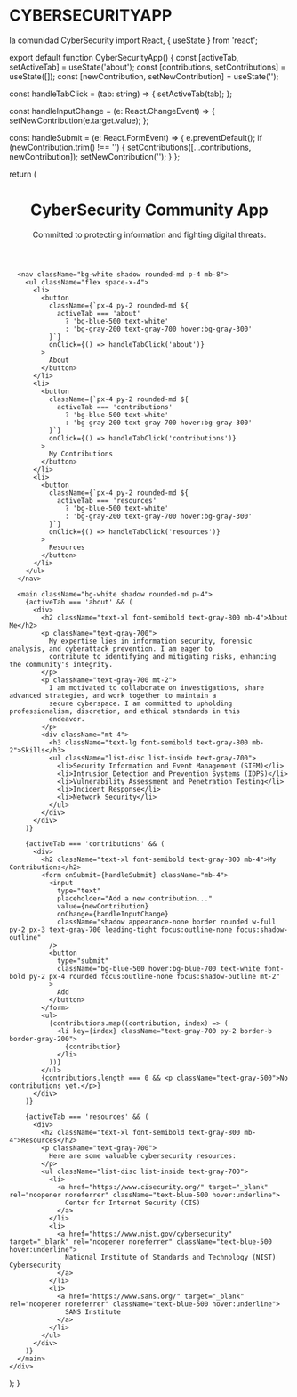 # CYBERSECURITYAPP
la comunidad CyberSecurity
import React, { useState } from 'react';

export default function CyberSecurityApp() {
  const [activeTab, setActiveTab] = useState('about');
  const [contributions, setContributions] = useState([]);
  const [newContribution, setNewContribution] = useState('');

  const handleTabClick = (tab: string) => {
    setActiveTab(tab);
  };

  const handleInputChange = (e: React.ChangeEvent<HTMLInputElement>) => {
    setNewContribution(e.target.value);
  };

  const handleSubmit = (e: React.FormEvent) => {
    e.preventDefault();
    if (newContribution.trim() !== '') {
      setContributions([...contributions, newContribution]);
      setNewContribution('');
    }
  };

  return (
    <div className="bg-gray-100 min-h-screen py-8 px-4">
      <header className="bg-white shadow rounded-md p-4 mb-8">
        <h1 className="text-2xl font-semibold text-gray-800">CyberSecurity Community App</h1>
        <p className="text-gray-600">Committed to protecting information and fighting digital threats.</p>
      </header>

      <nav className="bg-white shadow rounded-md p-4 mb-8">
        <ul className="flex space-x-4">
          <li>
            <button
              className={`px-4 py-2 rounded-md ${
                activeTab === 'about'
                  ? 'bg-blue-500 text-white'
                  : 'bg-gray-200 text-gray-700 hover:bg-gray-300'
              }`}
              onClick={() => handleTabClick('about')}
            >
              About
            </button>
          </li>
          <li>
            <button
              className={`px-4 py-2 rounded-md ${
                activeTab === 'contributions'
                  ? 'bg-blue-500 text-white'
                  : 'bg-gray-200 text-gray-700 hover:bg-gray-300'
              }`}
              onClick={() => handleTabClick('contributions')}
            >
              My Contributions
            </button>
          </li>
          <li>
            <button
              className={`px-4 py-2 rounded-md ${
                activeTab === 'resources'
                  ? 'bg-blue-500 text-white'
                  : 'bg-gray-200 text-gray-700 hover:bg-gray-300'
              }`}
              onClick={() => handleTabClick('resources')}
            >
              Resources
            </button>
          </li>
        </ul>
      </nav>

      <main className="bg-white shadow rounded-md p-4">
        {activeTab === 'about' && (
          <div>
            <h2 className="text-xl font-semibold text-gray-800 mb-4">About Me</h2>
            <p className="text-gray-700">
              My expertise lies in information security, forensic analysis, and cyberattack prevention. I am eager to
              contribute to identifying and mitigating risks, enhancing the community's integrity.
            </p>
            <p className="text-gray-700 mt-2">
              I am motivated to collaborate on investigations, share advanced strategies, and work together to maintain a
              secure cyberspace. I am committed to upholding professionalism, discretion, and ethical standards in this
              endeavor.
            </p>
            <div className="mt-4">
              <h3 className="text-lg font-semibold text-gray-800 mb-2">Skills</h3>
              <ul className="list-disc list-inside text-gray-700">
                <li>Security Information and Event Management (SIEM)</li>
                <li>Intrusion Detection and Prevention Systems (IDPS)</li>
                <li>Vulnerability Assessment and Penetration Testing</li>
                <li>Incident Response</li>
                <li>Network Security</li>
              </ul>
            </div>
          </div>
        )}

        {activeTab === 'contributions' && (
          <div>
            <h2 className="text-xl font-semibold text-gray-800 mb-4">My Contributions</h2>
            <form onSubmit={handleSubmit} className="mb-4">
              <input
                type="text"
                placeholder="Add a new contribution..."
                value={newContribution}
                onChange={handleInputChange}
                className="shadow appearance-none border rounded w-full py-2 px-3 text-gray-700 leading-tight focus:outline-none focus:shadow-outline"
              />
              <button
                type="submit"
                className="bg-blue-500 hover:bg-blue-700 text-white font-bold py-2 px-4 rounded focus:outline-none focus:shadow-outline mt-2"
              >
                Add
              </button>
            </form>
            <ul>
              {contributions.map((contribution, index) => (
                <li key={index} className="text-gray-700 py-2 border-b border-gray-200">
                  {contribution}
                </li>
              ))}
            </ul>
            {contributions.length === 0 && <p className="text-gray-500">No contributions yet.</p>}
          </div>
        )}

        {activeTab === 'resources' && (
          <div>
            <h2 className="text-xl font-semibold text-gray-800 mb-4">Resources</h2>
            <p className="text-gray-700">
              Here are some valuable cybersecurity resources:
            </p>
            <ul className="list-disc list-inside text-gray-700">
              <li>
                <a href="https://www.cisecurity.org/" target="_blank" rel="noopener noreferrer" className="text-blue-500 hover:underline">
                  Center for Internet Security (CIS)
                </a>
              </li>
              <li>
                <a href="https://www.nist.gov/cybersecurity" target="_blank" rel="noopener noreferrer" className="text-blue-500 hover:underline">
                  National Institute of Standards and Technology (NIST) Cybersecurity
                </a>
              </li>
              <li>
                <a href="https://www.sans.org/" target="_blank" rel="noopener noreferrer" className="text-blue-500 hover:underline">
                  SANS Institute
                </a>
              </li>
            </ul>
          </div>
        )}
      </main>
    </div>
  );
}
